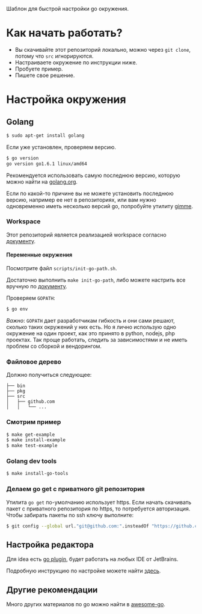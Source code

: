 Шаблон для быстрой настройки go окружения.

# Как начать работать?

- Вы скачивайте этот репозиторий локально, можно через `git clone`, потому что `src` игнорируются.
- Настраиваете окружение по инструкции ниже.
- Пробуете пример.
- Пишете свое решение.

# Настройка окружения

## Golang

```sh
$ sudo apt-get install golang
```

Если уже установлен, проверяем версию.

```sh
$ go version
go version go1.6.1 linux/amd64
```

Рекомендуется использовать самую последнюю версию, которую можно найти на [golang.org][godl].

Если по какой-то причине вы не можете установить последнюю версию, например ее нет в репозиториях, или
вам нужно одновременно иметь несколько версий go, попробуйте утилиту [gimme][gimme].

### Workspace

Этот репозиторий является реализацией workspace согласно [документу][gocode].

#### Переменные окружения

Посмотрите файл `scripts/init-go-path.sh`.

Достаточно выполнить `make init-go-path`, либо можете настрить все вручную по [документу][gocode].

Проверяем `GOPATH`:

```sh
$ go env
```

*Важно*: `GOPATH` дает разработчикам гибкость и они сами решают, сколько таких окружений у них есть.
Но я лично использую одно окружение на один проект, как это принято в python, nodejs, php проектах.
Так проще работать, следить  за зависимостями и не иметь проблем со сборкой и вендорингом.

### Файловое дерево

Должно получиться следующее:

```
├── bin
├── pkg
├── src
│   ├── github.com
│   │   └── ...

```

### Смотрим пример

```sh
$ make get-example
$ make install-example
$ make test-example
```

### Golang dev tools

```sh
$ make install-go-tools
```

### Делаем go get с приватного git репозитория

Утилита `go get` по-умолчанию использует https. Если начать скачивать пакет с приватного репозитория
по https, то потребуется авторизация. Чтобы забирать пакеты по ssh ключу выполните:

```sh
$ git config --global url."git@github.com:".insteadOf "https://github.com/"
```

## Настройка редактора

Для idea есть [go plugin][goplug], будет работать на любых IDE от JetBrains.

Подробную инструкцию по настройке можете найти
[здесь](https://rootpd.com/2016/02/04/setting-up-intellij-idea-for-your-first-golang-project/).

## Другие рекомендации

Много других материалов по go можно найти в [awesome-go][golang-must-read].

[gocode]: https://golang.org/doc/code.html
[gimme]: https://github.com/travis-ci/gimme
[godl]: https://golang.org/dl/
[goplug]: https://github.com/go-lang-plugin-org/go-lang-idea-plugin

[golang-must-read]: https://github.com/avelino/awesome-go
